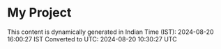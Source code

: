 # My Project

This content is dynamically generated in Indian Time (IST): 2024-08-20 16:00:27 IST
Converted to UTC: 2024-08-20 10:30:27 UTC
